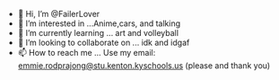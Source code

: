 - 👋 Hi, I’m @FailerLover
- 👀 I’m interested in ...Anime,cars, and talking
- 🌱 I’m currently learning ... art and volleyball
- 💞️ I’m looking to collaborate on ... idk and idgaf
- 📫 How to reach me ... Use my email: emmie.rodprajong@stu.kenton.kyschools.us (please and thank you) 

<!---
FailerLover/FailerLover is a ✨ special ✨ repository because its `README.md` (this file) appears on your GitHub profile.
You can click the Preview link to take a look at your changes.
--->

